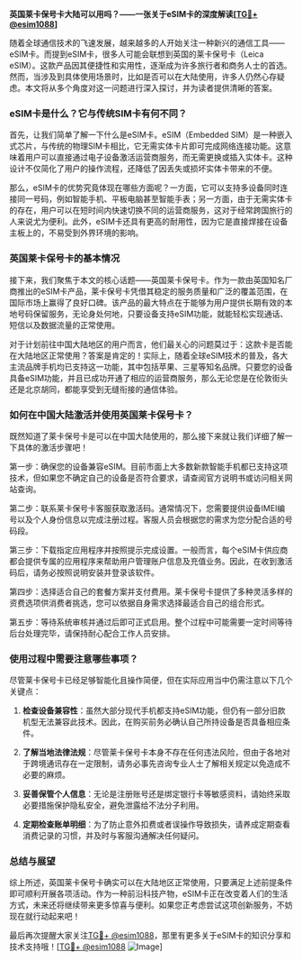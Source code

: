 **英国莱卡保号卡大陆可以用吗？——一张关于eSIM卡的深度解读[[TG💪+ @esim1088](https://t.me/s/esim1088)]**

随着全球通信技术的飞速发展，越来越多的人开始关注一种新兴的通信工具——eSIM卡。而提到eSIM卡，很多人可能会联想到英国的莱卡保号卡（Leica eSIM）。这款产品因其便捷性和实用性，逐渐成为许多旅行者和商务人士的首选。然而，当涉及到具体使用场景时，比如是否可以在大陆使用，许多人仍然心存疑虑。本文将从多个角度对这一问题进行深入探讨，并为读者提供清晰的答案。

### eSIM卡是什么？它与传统SIM卡有何不同？

首先，让我们简单了解一下什么是eSIM卡。eSIM（Embedded SIM）是一种嵌入式芯片，与传统的物理SIM卡相比，它无需实体卡片即可完成网络连接功能。这意味着用户可以直接通过电子设备激活运营商服务，而无需更换或插入实体卡。这种设计不仅简化了用户的操作流程，还降低了因丢失或损坏实体卡带来的不便。

那么，eSIM卡的优势究竟体现在哪些方面呢？一方面，它可以支持多设备同时连接同一号码，例如智能手机、平板电脑甚至智能手表；另一方面，由于无需实体卡的存在，用户可以在短时间内快速切换不同的运营商服务，这对于经常跨国旅行的人来说尤为便利。此外，eSIM卡还具有更高的耐用性，因为它是直接焊接在设备主板上的，不易受到外界环境的影响。

### 英国莱卡保号卡的基本情况

接下来，我们聚焦于本文的核心话题——英国莱卡保号卡。作为一款由英国知名厂商推出的eSIM卡产品，莱卡保号卡凭借其稳定的服务质量和广泛的覆盖范围，在国际市场上赢得了良好口碑。该产品的最大特点在于能够为用户提供长期有效的本地号码保留服务，无论身处何地，只要设备支持eSIM功能，就能轻松实现通话、短信以及数据流量的正常使用。

对于计划前往中国大陆地区的用户而言，他们最关心的问题莫过于：这款卡是否能在大陆地区正常使用？答案是肯定的！实际上，随着全球eSIM技术的普及，各大主流品牌手机均已支持这一功能，其中包括苹果、三星等知名品牌。只要您的设备具备eSIM功能，并且已成功开通了相应的运营商服务，那么无论您是在伦敦街头还是北京胡同，都能享受到无缝衔接的通信体验。

### 如何在中国大陆激活并使用英国莱卡保号卡？

既然知道了莱卡保号卡是可以在中国大陆使用的，那么接下来就让我们详细了解一下具体的激活步骤吧！

第一步：确保您的设备兼容eSIM。目前市面上大多数新款智能手机都已支持这项技术，但如果您不确定自己的设备是否符合要求，请查阅官方说明书或访问相关网站查询。

第二步：联系莱卡保号卡客服获取激活码。通常情况下，您需要提供设备IMEI编号以及个人身份信息以完成注册过程。客服人员会根据您的需求为您分配合适的号码段。

第三步：下载指定应用程序并按照提示完成设置。一般而言，每个eSIM卡供应商都会提供专属的应用程序来帮助用户管理账户信息及充值业务。因此，在收到激活码后，请务必按照说明安装并登录该软件。

第四步：选择适合自己的套餐方案并支付费用。莱卡保号卡提供了多种灵活多样的资费选项供消费者挑选，您可以依据自身需求选择最适合自己的组合形式。

第五步：等待系统审核并通过后即可正式启用。整个过程中可能需要一定时间等待后台处理完毕，请保持耐心配合工作人员安排。

### 使用过程中需要注意哪些事项？

尽管莱卡保号卡已经足够智能化且操作简便，但在实际应用当中仍需注意以下几个关键点：

1. **检查设备兼容性**：虽然大部分现代手机都支持eSIM功能，但仍有一部分旧款机型无法兼容此技术。因此，在购买前务必确认自己所持设备是否具备相应条件。
   
2. **了解当地法律法规**：尽管莱卡保号卡本身不存在任何违法风险，但由于各地对于跨境通讯存在一定限制，请务必事先咨询专业人士了解相关规定以免造成不必要的麻烦。

3. **妥善保管个人信息**：无论是注册账号还是绑定银行卡等敏感资料，请始终采取必要措施保护隐私安全，避免泄露给不法分子利用。

4. **定期检查账单明细**：为了防止意外扣费或者误操作导致损失，请养成定期查看消费记录的习惯，并及时与客服沟通解决任何疑问。

### 总结与展望

综上所述，英国莱卡保号卡确实可以在大陆地区正常使用，只要满足上述前提条件即可顺利开展各项活动。作为一种前沿科技产物，eSIM卡正在改变着人们的生活方式，未来还将继续带来更多惊喜与便利。如果您正考虑尝试这项创新服务，不妨现在就行动起来吧！

最后再次提醒大家关注[TG💪+ @esim1088](https://t.me/s/esim1088)，那里有更多关于eSIM卡的知识分享和技术支持哦！[[TG💪+ @esim1088](https://t.me/s/esim1088) ![Image](https://i.postimg.cc/4NQfJmqS/Snipaste-2025-05-13-00-14-12.png)]